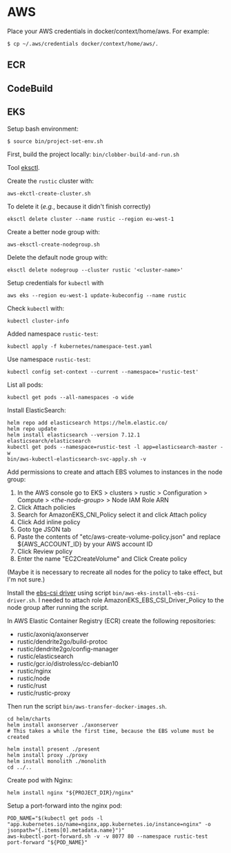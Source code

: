 # AWS

Place your AWS credentials in docker/context/home/aws. For example:
```shell
$ cp ~/.aws/credentials docker/context/home/aws/.
```

## ECR

## CodeBuild

## EKS

Setup bash environment:
```shell
$ source bin/project-set-env.sh
```

First, build the project locally: `bin/clobber-build-and-run.sh`

Tool [eksctl](https://docs.aws.amazon.com/eks/latest/userguide/getting-started-eksctl.html).

Create the `rustic` cluster with:
```shell
aws-ekctl-create-cluster.sh
```

To delete it (_e.g._, because it didn't finish correctly)
```shell
eksctl delete cluster --name rustic --region eu-west-1
```

Create a better node group with:
```shell
aws-eksctl-create-nodegroup.sh
```

Delete the default node group with:
```shell
eksctl delete nodegroup --cluster rustic '<cluster-name>'
```

Setup credentials for `kubectl` with
```shell
aws eks --region eu-west-1 update-kubeconfig --name rustic
```

Check `kubectl` with:
```shell
kubectl cluster-info
```

Added namespace `rustic-test`:
```shell
kubectl apply -f kubernetes/namespace-test.yaml
```

Use namespace `rustic-test`:
```shell
kubectl config set-context --current --namespace='rustic-test'
```

List all pods:
```shell
kubectl get pods --all-namespaces -o wide
```

Install ElasticSearch:
```shell
helm repo add elasticsearch https://helm.elastic.co/
helm repo update
helm install elasticsearch --version 7.12.1 elasticsearch/elasticsearch
kubectl get pods --namespace=rustic-test -l app=elasticsearch-master -w
bin/aws-kubectl-elasticsearch-svc-apply.sh -v
```

Add permissions to create and attach EBS volumes to instances in the node group:
1. In the AWS console go to EKS > clusters > rustic > Configuration > Compute > <_the-node-group_> > Node IAM Role ARN
2. Click Attach policies
3. Search for AmazonEKS_CNI_Policy select it and click Attach policy
4. Click Add inline policy
5. Goto tge JSON tab
6. Paste the contents of "etc/aws-create-volume-policy.json" and replace ${AWS_ACCOUNT_ID} by your AWS account ID
7. Click Review policy
8. Enter the name "EC2CreateVolume" and Click Create policy

(Maybe it is necessary to recreate all nodes for the policy to take effect, but I'm not sure.)

Install the [ebs-csi driver](https://docs.aws.amazon.com/eks/latest/userguide/ebs-csi.html) using script `bin/aws-eks-install-ebs-csi-driver.sh`. I needed to attach role AmazonEKS_EBS_CSI_Driver_Policy to the node group after running the script.

In AWS Elastic Container Registry (ECR) create the following repositories:

* rustic/axoniq/axonserver
* rustic/dendrite2go/build-protoc
* rustic/dendrite2go/config-manager
* rustic/elasticsearch
* rustic/gcr.io/distroless/cc-debian10
* rustic/nginx
* rustic/node
* rustic/rust
* rustic/rustic-proxy

Then run the script `bin/aws-transfer-docker-images.sh`.

```shell
cd helm/charts
helm install axonserver ./axonserver
# This takes a while the first time, because the EBS volume must be created

helm install present ./present
helm install proxy ./proxy
helm install monolith ./monolith
cd ../..
```

Create pod with Nginx:
```shell
helm install nginx "${PROJECT_DIR}/nginx" 
```

Setup a port-forward into the nginx pod:
```shell
POD_NAME="$(kubectl get pods -l "app.kubernetes.io/name=nginx,app.kubernetes.io/instance=nginx" -o jsonpath="{.items[0].metadata.name}")"
aws-kubectl-port-forward.sh -v -v 8077 80 --namespace rustic-test port-forward "${POD_NAME}"
```